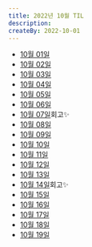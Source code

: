 ```yaml
---
title: 2022년 10월 TIL
description: 
createBy: 2022-10-01
---
```


- [10월 01일](./20221001.md)
- [10월 02일](./20221002.md)
- [10월 03일](./20221003.md)
- [10월 04일](./20221004.md)
- [10월 05일](./20221005.md)
- [10월 06일](./20221006.md)
- [10월 07일](./20221007.md)회고✨
- [10월 08일](./20221008.md)
- [10월 09일](./20221009.md)
- [10월 10일](./20221010.md)
- [10월 11일](./20221011.md)
- [10월 12일](./20221012.md)
- [10월 13일](./20221013.md)
- [10월 14일](./20221014.md)회고✨
- [10월 15일](./20221015.md)
- [10월 16일](./20221016.md)
- [10월 17일](./20221017.md)
- [10월 18일](./20221018.md)
- [10월 19일](./20221019.md)